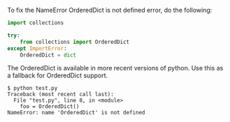 To fix the NameError OrderedDict is not defined error, do the following:
```python
import collections

try:
    from collections import OrderedDict
except ImportError:
    OrderedDict = dict
```
The OrderedDict is available in more recent versions of python. Use this as a fallback for OrderedDict support.
```
$ python test.py
Traceback (most recent call last):
  File "test.py", line 8, in <module>
    foo = OrderedDict()
NameError: name 'OrderedDict' is not defined
```
